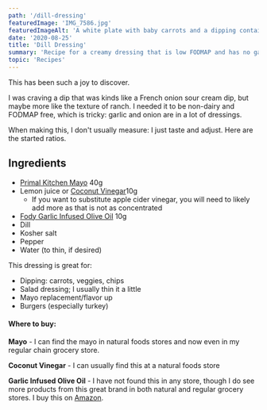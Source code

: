 ```yaml
---
path: '/dill-dressing'
featuredImage: 'IMG_7586.jpg'
featuredImageAlt: 'A white plate with baby carrots and a dipping container filled with Dill Dressing.'
date: '2020-08-25'
title: 'Dill Dressing'
summary: 'Recipe for a creamy dressing that is low FODMAP and has no garlic and onion.'
topic: 'Recipes'
---
```


This has been such a joy to discover.

I was craving a dip that was kinds like a French onion sour cream dip, but maybe more like the texture of ranch. I needed it to be non-dairy and FODMAP free, which is tricky: garlic and onion are in a lot of dressings.

When making this, I don't usually measure: I just taste and adjust. Here are the started ratios.

## Ingredients

- [Primal Kitchen Mayo](https://www.primalkitchen.com/collections/mayo/products/avocado-oil-mayo?variant=4631981948957) 40g
- Lemon juice or [Coconut Vinegar](https://coconutsecret.com/pages/coconut-vinegar)10g
  - If you want to substitute apple cider vinegar, you will need to likely add more as that is not as concentrated
- [Fody Garlic Infused Olive Oil](https://www.fodyfoods.com/collections/kitchen-staples/products/low-fodmap-garlic-infused-olive-oil) 10g
- Dill
- Kosher salt
- Pepper
- Water (to thin, if desired)

This dressing is great for:

- Dipping: carrots, veggies, chips
- Salad dressing; I usually thin it a little
- Mayo replacement/flavor up
- Burgers (especially turkey)

#### Where to buy:

**Mayo** - I can find the mayo in natural foods stores and now even in my regular chain grocery store.

**Coconut Vinegar** - I can usually find this at a natural foods store

**Garlic Infused Olive Oil** - I have not found this in any store, though I do see more products from this great brand in both natural and regular grocery stores. I buy this on [Amazon](https://www.amazon.com/dp/B07DNG9WVL/ref=twister_B07FDJZ291?_encoding=UTF8&psc=1).
